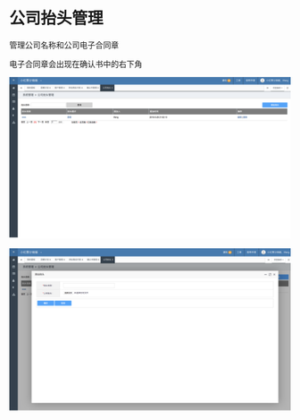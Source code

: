 # 公司抬头管理

管理公司名称和公司电子合同章

电子合同章会出现在确认书中的右下角

![](../../.gitbook/assets/image%20%2845%29.png)

![](../../.gitbook/assets/image%20%2838%29.png)

